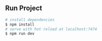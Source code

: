 ## Run Project

```bash
# install dependencies
$ npm install
# serve with hot reload at localhost:7474
$ npm run dev
```
